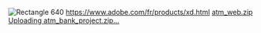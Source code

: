![Rectangle 640](https://user-images.githubusercontent.com/25367933/128256916-988e70dd-e982-4c6e-906f-a75aa64ea8b0.png)
https://www.adobe.com/fr/products/xd.html
[atm_web.zip](https://github.com/lilstav/lilstav/files/6934474/atm_web.zip)
[Uploading atm_bank_project.zip…]()

